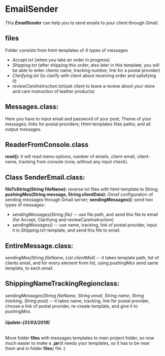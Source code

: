 # EmailSender
This **_EmailSender_** can help you to send emails to your client through _Gmail_.

## **files** 
Folder consists from html-templates of 4 types of messages
* _Accept.txt_ (when you take an order in progress)
* _Shipping.txt_ (after shipping this order; also later in this template, you will be able to enter clients name, tracking number, link   for a postal provider)
* _Clarifying.txt_ (to clarify with client about receiving order and satisfying it)
* _reviewCareInstruction.txt_(ask client to leave a review about your store and care instruction of leather products)
    
## **Messages.class:**
Here you have to input email and password of your post;
Theme of your messages; links for postal providers;
Html-templates files paths; and all output messages.

## **ReaderFromConsole.class**
**read():** it will read menu-options, number of emails, client-email, client-name, tracking from console (now, without any input check).

## **Class SenderEmail.class:**
**fileToString(String fileName):** reverse txt files with html-template to String;
**pushingMes(String message, String clientData):** _Gmail_ configuration of sending messages through Gmail server;
**sendingMessages():** send two types of messages:
* *sendingMessages(String file)* -- use file path, and send this file to email (for Accept, Clarifying and reviewCareInstruction)
* *sendingMessages()* -- use name, tracking, link of postal provider, input it in _Shipping.txt_-template, and send this file to email.
                                  
## **EntireMessage.class:**
*sendingMes(String fileName, List<String> clientMail)* -- it takes template path, list of clients email, and for every element from list, using _pushingMes_ send same template, to each email.
## **ShippingNameTrackingRegionclass:**
*sendingMessages(String fileName, String email, String name, String tracking, String post)* -- it takes name, tracking, link for postal provider, choose a link of postal provider, re-create template, and give it to _pushingMes_.
    
###### **Update-(31/03/2019)** ######
Move folder **files** with messages templates to main project folder, so now much easier to make a **.jar**(it needs your templates, so it has to be near them and in folder **files**) file :)